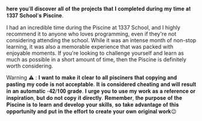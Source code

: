 𝐡𝐞𝐫𝐞  𝐲𝐨𝐮'𝐥𝐥 𝐝𝐢𝐬𝐜𝐨𝐯𝐞𝐫 𝐚𝐥𝐥 𝐨𝐟 𝐭𝐡𝐞 𝐩𝐫𝐨𝐣𝐞𝐜𝐭𝐬 𝐭𝐡𝐚𝐭 𝐈 𝐜𝐨𝐦𝐩𝐥𝐞𝐭𝐞𝐝 𝐝𝐮𝐫𝐢𝐧𝐠 𝐦𝐲 𝐭𝐢𝐦𝐞 𝐚𝐭 𝟏𝟑𝟑𝟕 𝐒𝐜𝐡𝐨𝐨𝐥'𝐬 𝐏𝐢𝐬𝐜𝐢𝐧𝐞.





I had an incredible time during the Piscine at 1337 School, and I highly recommend it to anyone who loves programming, even if they're not considering attending the school. While it was an intense month of non-stop learning, it was also a memorable experience that was packed with enjoyable moments. If you're looking to challenge yourself and learn as much as possible in a short amount of time, then the Piscine is definitely worth considering.



Warning ⚠️ : 𝐈 𝐰𝐚𝐧𝐭 𝐭𝐨 𝐦𝐚𝐤𝐞 𝐢𝐭 𝐜𝐥𝐞𝐚𝐫 𝐭𝐨 𝐚𝐥𝐥 𝐩𝐢𝐬𝐜𝐢𝐧𝐞𝐫𝐬 𝐭𝐡𝐚𝐭 𝐜𝐨𝐩𝐲𝐢𝐧𝐠 𝐚𝐧𝐝 𝐩𝐚𝐬𝐭𝐢𝐧𝐠 𝐦𝐲 𝐜𝐨𝐝𝐞 𝐢𝐬 𝐧𝐨𝐭 𝐚𝐜𝐜𝐞𝐩𝐭𝐚𝐛𝐥𝐞. 𝐈𝐭 𝐢𝐬 𝐜𝐨𝐧𝐬𝐢𝐝𝐞𝐫𝐞𝐝 𝐜𝐡𝐞𝐚𝐭𝐢𝐧𝐠 𝐚𝐧𝐝 𝐰𝐢𝐥𝐥 𝐫𝐞𝐬𝐮𝐥𝐭 𝐢𝐧 𝐚𝐧 𝐚𝐮𝐭𝐨𝐦𝐚𝐭𝐢𝐜 -𝟒𝟐/𝟏𝟎𝟎 𝐠𝐫𝐚𝐝𝐞. 𝐈 𝐮𝐫𝐠𝐞 𝐲𝐨𝐮 𝐭𝐨 𝐮𝐬𝐞 𝐦𝐲 𝐰𝐨𝐫𝐤 𝐚𝐬 𝐚 𝐫𝐞𝐟𝐞𝐫𝐞𝐧𝐜𝐞 𝐨𝐫 𝐢𝐧𝐬𝐩𝐢𝐫𝐚𝐭𝐢𝐨𝐧, 𝐛𝐮𝐭 𝐝𝐨 𝐧𝐨𝐭 𝐜𝐨𝐩𝐲 𝐢𝐭 𝐝𝐢𝐫𝐞𝐜𝐭𝐥𝐲. 𝐑𝐞𝐦𝐞𝐦𝐛𝐞𝐫, 𝐭𝐡𝐞 𝐩𝐮𝐫𝐩𝐨𝐬𝐞 𝐨𝐟 𝐭𝐡𝐞 𝐏𝐢𝐬𝐜𝐢𝐧𝐞 𝐢𝐬 𝐭𝐨 𝐥𝐞𝐚𝐫𝐧 𝐚𝐧𝐝 𝐝𝐞𝐯𝐞𝐥𝐨𝐩 𝐲𝐨𝐮𝐫 𝐬𝐤𝐢𝐥𝐥𝐬, 𝐬𝐨 𝐭𝐚𝐤𝐞 𝐚𝐝𝐯𝐚𝐧𝐭𝐚𝐠𝐞 𝐨𝐟 𝐭𝐡𝐢𝐬 𝐨𝐩𝐩𝐨𝐫𝐭𝐮𝐧𝐢𝐭𝐲 𝐚𝐧𝐝 𝐩𝐮𝐭 𝐢𝐧 𝐭𝐡𝐞 𝐞𝐟𝐟𝐨𝐫𝐭 𝐭𝐨 𝐜𝐫𝐞𝐚𝐭𝐞 𝐲𝐨𝐮𝐫 𝐨𝐰𝐧 𝐨𝐫𝐢𝐠𝐢𝐧𝐚𝐥 𝐰𝐨𝐫𝐤😉 
